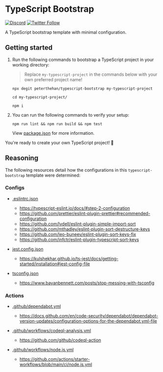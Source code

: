 # TypeScript Bootstrap

[![Discord](https://discord.com/api/guilds/258167954913361930/embed.png)](https://discord.gg/WjEFnzC) [![Twitter Follow](https://img.shields.io/twitter/follow/peterthehan.svg?style=social)](https://twitter.com/peterthehan)

A TypeScript bootstrap template with minimal configuration.

## Getting started

1. Run the following commands to bootstrap a TypeScript project in your working directory:

   > Replace `my-typescript-project` in the commands below with your own preferred project name!

   ```
   npx degit peterthehan/typescript-bootstrap my-typescript-project
   ```

   ```
   cd my-typescript-project/
   ```

   ```
   npm i
   ```

2. You can run the following commands to verify your setup:

   ```
   npm run lint && npm run build && npm test
   ```

   View [package.json](./package.json) for more information.

You're ready to create your own TypeScript project! 🎉

## Reasoning

The following resources detail how the configurations in this `typescript-bootstrap` template were determined:

### Configs

- [.eslintrc.json](./.eslintrc.json)

  - https://typescript-eslint.io/docs/#step-2-configuration
  - https://github.com/prettier/eslint-plugin-prettier#recommended-configuration
  - https://github.com/lydell/eslint-plugin-simple-import-sort
  - https://github.com/mthadley/eslint-plugin-sort-destructure-keys
  - https://github.com/leo-buneev/eslint-plugin-sort-keys-fix
  - https://github.com/infctr/eslint-plugin-typescript-sort-keys

- [jest.config.json](./jest.config.json)

  - https://kulshekhar.github.io/ts-jest/docs/getting-started/installation#jest-config-file

- [tsconfig.json](./tsconfig.json)

  - https://www.bayanbennett.com/posts/stop-messing-with-tsconfig

### Actions

- [.github/dependabot.yml](./.github/dependabot.yml)

  - https://docs.github.com/en/code-security/dependabot/dependabot-version-updates/configuration-options-for-the-dependabot.yml-file

- [.github/workflows/codeql-analysis.yml](./.github/workflows/codeql-analysis.yml)

  - https://github.com/github/codeql-action

- [.github/workflows/node.js.yml](./.github/workflows/node.js.yml)

  - https://github.com/actions/starter-workflows/blob/main/ci/node.js.yml
